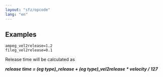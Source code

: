 ```yaml
---
layout: "sfz/opcode"
lang: "en"
---
```

## Examples

```
ampeg_vel2release=1.2
fileg_vel2release=0.1
```

Release time will be calculated as

***release time = (eg type)_release + (eg type)_vel2release * velocity / 127***
